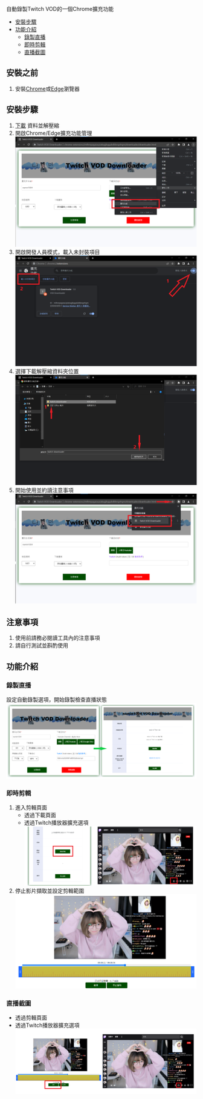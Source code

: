 自動錄製Twitch VOD的一個Chrome擴充功能
* [安裝步驟](#安裝之前)
* [功能介紹](#功能介紹)
    * [錄製直播](#錄製直播)
    * [即時剪輯](#即時剪輯)
    * [直播截圖](#直播截圖)

## 安裝之前
1. 安裝[Chrome](https://www.google.com/intl/zh-TW/chrome/)或[Edge](https://www.microsoft.com/edge/launch/try-edge-now)瀏覽器

## 安裝步驟
1. [下載](https://github.com/Josh8712/Twitch-VOD-Downloader/releases/download/v0.0.2/twitch-downloader.zip) 資料並解壓縮
2. 開啟Chrome/Edge擴充功能管理
![開啟Chrome擴充功能管理](img/step1.png)
3. 開啟開發人員模式，載入未封裝項目
![開啟開發人員模式](img/step2.png)
4. 選擇下載解壓縮資料夾位置
![選擇下載解壓縮資料夾位置](img/step3.png)
5. 開始使用並約讀注意事項
![開始使用並約讀注意事項](img/start.png)

## 注意事項
1. 使用前請務必閱讀工具內的注意事項
2. 請自行測試並斟酌使用

## 功能介紹
### 錄製直播
設定自動錄製選項，開始錄製檢查直播狀態
![錄製直播](img/preview-record.png)

### 即時剪輯
1. 進入剪輯頁面
    - 透過下載頁面
    - 透過Twitch播放器擴充選項
    ![剪輯按鈕](img/preview-edit_button.png)
2. 停止影片擷取並設定剪輯範圍
    ![即時剪輯](img/preview-editor.png)

### 直播截圖
- 透過剪輯頁面
- 透過Twitch播放器擴充選項
![即時剪輯](img/preview-capture.png)
